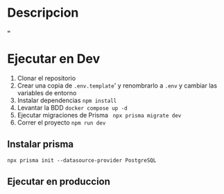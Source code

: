 # Descripcion


```=```

# Ejecutar en Dev

1. Clonar el repositorio
2. Crear una copia de ```.env.template```' y renombrarlo a ```.env``` y cambiar las variables de entorno
2. Instalar dependencias ``` npm install ```
3. Levantar la BDD ``` docker compose up -d ```
4. Ejecutar migraciones de Prisma ``` npx prisma migrate dev```
4. Correr el proyecto  ``` npm run dev ```



## Instalar prisma

```npx prisma init --datasource-provider PostgreSQL```


## Ejecutar en produccion
